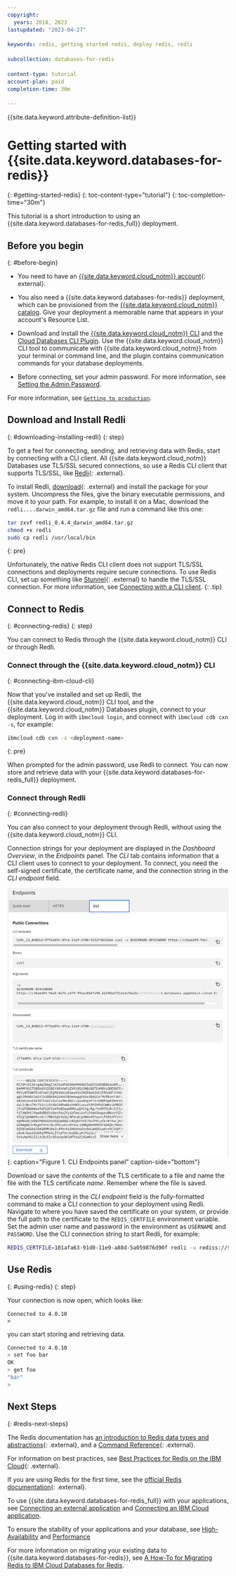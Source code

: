 ```yaml
---
copyright:
  years: 2018, 2023
lastupdated: "2023-04-27"

keywords: redis, getting started redis, deploy redis, redli

subcollection: databases-for-redis

content-type: tutorial
account-plan: paid
completion-time: 30m

---
```


{{site.data.keyword.attribute-definition-list}}

# Getting started with {{site.data.keyword.databases-for-redis}}
{: #getting-started-redis}
{: toc-content-type="tutorial"}
{: toc-completion-time="30m"}

This tutorial is a short introduction to using an {{site.data.keyword.databases-for-redis_full}} deployment.

## Before you begin
{: #before-begin}

- You need to have an [{{site.data.keyword.cloud_notm}} account](https://ibm.biz/databases-for-redis-signup){: external}.

- You also need a {{site.data.keyword.databases-for-redis}} deployment, which can be provisioned from the [{{site.data.keyword.cloud_notm}} catalog](https://cloud.ibm.com/catalog/databases-for-redis/). Give your deployment a memorable name that appears in your account's Resource List.

- Download and install the [{{site.data.keyword.cloud_notm}} CLI](/docs/cli?topic=cli-install-ibmcloud-cli) and the [Cloud Databases CLI Plugin](/docs/databases-cli-plugin?topic=databases-cli-plugin-cdb-reference). Use the {{site.data.keyword.cloud_notm}} CLI tool to communicate with {{site.data.keyword.cloud_notm}} from your terminal or command line, and the plugin contains communication commands for your database deployments.

- Before connecting, set your admin password. For more information, see [Setting the Admin Password](/docs/databases-for-redis?topic=databases-for-redis-user-management&interface=ui#user-management-set-admin-password-ui).

For more information, see [`Getting to production`](/docs/cloud-databases?topic=cloud-databases-best-practices).

## Download and Install Redli
{: #downloading-installing-redli}
{: step}

To get a feel for connecting, sending, and retrieving data with Redis, start by connecting with a CLI client. All {{site.data.keyword.cloud_notm}} Databases use TLS/SSL secured connections, so use a Redis CLI client that supports TLS/SSL, like [Redli](https://github.com/IBM-Cloud/redli){: .external}.

To install Redli, [download](https://github.com/IBM-Cloud/redli/releases){: .external} and install the package for your system. Uncompress the files, give the binary executable permissions, and move it to your path. For example, to install it on a Mac, download the `redli....darwin_amd64.tar.gz` file and run a command like this one: 

```sh
tar zxvf redli_0.4.4_darwin_amd64.tar.gz
chmod +x redli
sudo cp redli /usr/local/bin
```
{: pre}

Unfortunately, the native Redis CLI client does not support TLS/SSL connections and deployments require secure connections. To use Redis CLI, set up something like [Stunnel](https://www.stunnel.org/index.html){: .external} to handle the TLS/SSL connection. For more information, see [Connecting with a CLI client](/docs/databases-for-redis?topic=databases-for-redis-connecting-cli-client#connecting-with-redis-cli).
{: .tip}

## Connect to Redis
{: #connecting-redis}
{: step}

You can connect to Redis through the {{site.data.keyword.cloud_notm}} CLI or through Redli.

### Connect through the {{site.data.keyword.cloud_notm}} CLI
{: #connecting-ibm-cloud-cli}

Now that you've installed and set up Redli, the {{site.data.keyword.cloud_notm}} CLI tool, and the {{site.data.keyword.cloud_notm}} Databases plugin, connect to your deployment. Log in with `ibmcloud login`, and connect with `ibmcloud cdb cxn -s`, for example: 

```sh
ibmcloud cdb cxn -s <deployment-name>
```
{: pre}

When prompted for the admin password, use Redli to connect. You can now store and retrieve data with your {{site.data.keyword.databases-for-redis_full}} deployment. 

### Connect through Redli
{: #connecting-redli}

You can also connect to your deployment through Redli, without using the {{site.data.keyword.cloud_notm}} CLI.

Connection strings for your deployment are displayed in the _Dashboard Overview_, in the _Endpoints_ panel. The _CLI_ tab contains information that a CLI client uses to connect to your deployment. To connect, you need the self-signed certificate, the certificate name, and the connection string in the _CLI endpoint_ field. 

![CLI Endpoints panel](images/cli-endpoints-pane.png){: caption="Figure 1. CLI Endpoints panel" caption-side="bottom"}

Download or save the _contents_ of the TLS certificate to a file and name the file with the TLS certificate _name_. Remember where the file is saved.

The connection string in the _CLI endpoint_ field is the fully-formatted command to make a CLI connection to your deployment using Redli. Navigate to where you have saved the certificate on your system, or provide the full path to the certificate to the `REDIS_CERTFILE` environment variable. Set the admin user name and password in the environment as `USERNAME` and `PASSWORD`. Use the CLI connection string to start Redli, for example:

```sh
REDIS_CERTFILE=101afa63-91d0-11e9-a88d-5a059876d90f redli -u rediss://$USERNAME:$PASSWORD@da4103eb-f1ef-4f2d-8b41-0bfd98cb65bc.8117147f814b4b2ea643610826cd2046.databases.appdomain.cloud:30174/0
```

## Use Redis
{: #using-redis}
{: step}

Your connection is now open, which looks like: 

```text
Connected to 4.0.10
>
```
you can start storing and retrieving data.
```sh
Connected to 4.0.10
> set foo bar
OK
> get foo
"bar"
>
```

## Next Steps
{: #redis-next-steps}

The Redis documentation has [an introduction to Redis data types and abstractions](https://redis.io/topics/data-types-intro){: .external}, and a [Command Reference](https://redis.io/commands/){: .external}.

For information on best practices, see [Best Practices for Redis on the IBM Cloud](https://www.ibm.com/cloud/blog/best-practices-for-redis-on-the-ibm-cloud){: .external}.

If you are using Redis for the first time, see the [official Redis documentation](https://redis.io/documentation){: .external}. 

To use {{site.data.keyword.databases-for-redis_full}} with your applications, see [Connecting an external application](/docs/databases-for-redis?topic=databases-for-redis-external-app) and [Connecting an IBM Cloud application](/docs/databases-for-redis?topic=databases-for-redis-ibmcloud-app).

To ensure the stability of your applications and your database, see [High-Availability](/docs/databases-for-redis?topic=databases-for-redis-high-availability) and [Performance](/docs/databases-for-redis?topic=databases-for-redis-performance)

For more information on migrating your existing data to {{site.data.keyword.databases-for-redis}}, see [A How-To for Migrating Redis to IBM Cloud Databases for Redis](https://www.ibm.com/cloud/blog/a-how-to-for-migrating-redis-to-ibm-cloud-databases-for-redis). 
